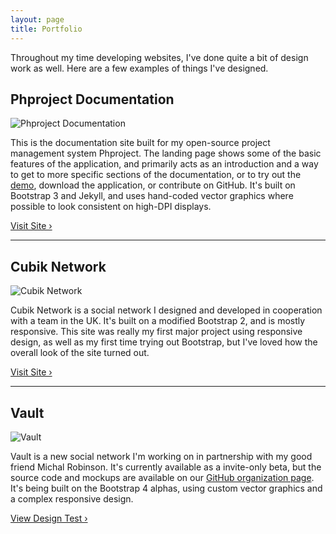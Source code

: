 ```yaml
---
layout: page
title: Portfolio
---
```


Throughout my time developing websites, I've done quite a bit of design work as well. Here are a few examples of things I've designed.

## Phproject Documentation
![Phproject Documentation](//cdn.phpizza.com/~alan/blog-img/portfolio/firefox/phproject-docs.png)

This is the documentation site built for my open-source project management system Phproject. The landing page shows some of the basic features of the application, and primarily acts as an introduction and a way to get to more specific sections of the documentation, or to try out the [demo](http://demo.phproject.org/), download the application, or contribute on GitHub. It's built on Bootstrap 3 and Jekyll, and uses hand-coded vector graphics where possible to look consistent on high-DPI displays.

[Visit Site &rsaquo;](http://www.phproject.org/)

***

## Cubik Network
![Cubik Network](//cdn.phpizza.com/~alan/blog-img/portfolio/firefox/cubiknetwork.png)

Cubik Network is a social network I designed and developed in cooperation with a team in the UK. It's built on a modified Bootstrap 2, and is mostly responsive. This site was really my first major project using responsive design, as well as my first time trying out Bootstrap, but I've loved how the overall look of the site turned out.

[Visit Site &rsaquo;](https://www.cubiknetwork.com/)

***

## Vault
![Vault](//cdn.phpizza.com/~alan/blog-img/portfolio/firefox/vault.jpg)

Vault is a new social network I'm working on in partnership with my good friend Michal Robinson. It's currently available as a invite-only beta, but the source code and mockups are available on our [GitHub organization page](https://github.com/svlt). It's being built on the Bootstrap 4 alphas, using custom vector graphics and a complex responsive design.

[View Design Test &rsaquo;](https://vault.im/~alan/app-design/)
